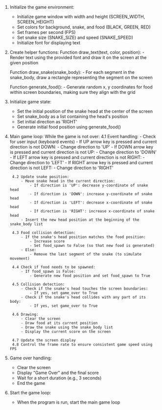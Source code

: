 1. Initialize the game environment:
    - Initialize game window with width and height (SCREEN_WIDTH, SCREEN_HEIGHT)
    - Set colors for background, snake, and food (BLACK, GREEN, RED)
    - Set frames per second (FPS)
    - Set snake size (SNAKE_SIZE) and speed (SNAKE_SPEED)
    - Initialize font for displaying text

2. Create helper functions:
    Function draw_text(text, color, position):
        - Render text using the provided font and draw it on the screen at the given position

    Function draw_snake(snake_body):
        - For each segment in the snake_body, draw a rectangle representing the segment on the screen

    Function generate_food():
        - Generate random x, y coordinates for food within screen boundaries, making sure they align with the grid

3. Initialize game state:
    - Set the initial position of the snake head at the center of the screen
    - Set snake_body as a list containing the head's position
    - Set initial direction as 'RIGHT'
    - Generate initial food position using generate_food()

4. Main game loop:
    While the game is not over:
        4.1 Event handling:
            - Check for user input (keyboard events)
            - If UP arrow key is pressed and current direction is not DOWN:
                - Change direction to 'UP'
            - If DOWN arrow key is pressed and current direction is not UP:
                - Change direction to 'DOWN'
            - If LEFT arrow key is pressed and current direction is not RIGHT:
                - Change direction to 'LEFT'
            - If RIGHT arrow key is pressed and current direction is not LEFT:
                - Change direction to 'RIGHT'
        
        4.2 Update snake position:
            - Move snake head in the current direction:
                - If direction is 'UP': decrease y-coordinate of snake head
                - If direction is 'DOWN': increase y-coordinate of snake head
                - If direction is 'LEFT': decrease x-coordinate of snake head
                - If direction is 'RIGHT': increase x-coordinate of snake head
            - Insert the new head position at the beginning of the snake_body list
        
        4.3 Food collision detection:
            - If the snake's head position matches the food position:
                - Increase score
                - Set food_spawn to False (so that new food is generated)
            - Else:
                - Remove the last segment of the snake (to simulate movement)

        4.4 Check if food needs to be spawned:
            - If food_spawn is False:
                - Generate new food position and set food_spawn to True

        4.5 Collision detection:
            - Check if the snake's head touches the screen boundaries:
                - If yes, set game_over to True
            - Check if the snake's head collides with any part of its body:
                - If yes, set game_over to True
        
        4.6 Drawing:
            - Clear the screen
            - Draw food at its current position
            - Draw the snake using the snake_body list
            - Display the current score on the screen

        4.7 Update the screen display
        4.8 Control the frame rate to ensure consistent game speed using FPS

5. Game over handling:
    - Clear the screen
    - Display "Game Over" and the final score
    - Wait for a short duration (e.g., 3 seconds)
    - End the game

6. Start the game loop:
    - When the program is run, start the main game loop
